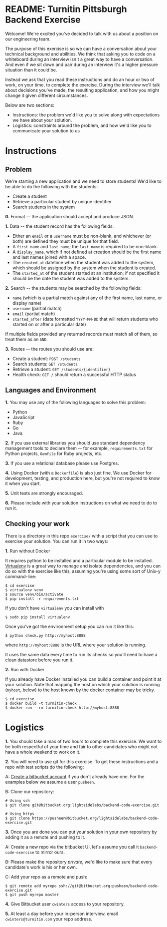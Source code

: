 # README: Turnitin Pittsburgh Backend Exercise

Welcome! We're excited you've decided to talk with us about a position on our
engineering team.

The purpose of this exercise is so we can have a conversation about your
technical background and abilities. We think that asking you to code on a
whiteboard during an interview isn't a great way to have a conversation. And
even if we sit down and pair during an interview it's a higher pressure
situation than it could be.

Instead we ask that you read these instructions and do an hour or two of work,
on your time, to complete the exercise. During the interview we'll talk about
decisions you've made, the resulting application, and how you might change it
given different circumstances.

Below are two sections:

* Instructions: the problem we'd like you to solve along with expectations we
  have about your solution.
* Logistics: constraints around the problem, and how we'd like you to
  communicate your solution to us

# Instructions

## Problem

We're starting a new application and we need to store students! We'd like to be
able to do the following with the students:

* Create a student
* Retrieve a particular student by unique identifier
* Search students in the system

__0.__ Format -- the application should accept and produce JSON.

__1.__ Data -- the student record has the following fields:

* Either an `email` or a `username` must be non-blank, and whichever (or both)
  are defined they must be unique for that field.
* A `first_name` and `last_name`; the `last_name` is required to be non-blank.
* A `display_name`, which if not defined at creation should be the first name
  and last names joined with a space.
* The `created_at` datetime when the student was added to the system, which
  should be assigned by the system when the student is created.
* The `started_at` of the student started at an institution; if not specified
  it should be the date the student was added to the system.

__2.__ Search -- the students may be searched by the following fields:

* `name` (which is a partial match against any of the first name, last name, or
  display name)
* `username` (partial match)
* `email` (partial match)
* `started_after` (date formatted `YYYY-MM-DD` that will return students
  who started on or after a particular date)

If multiple fields provided any returned records must match all of them, so
treat them as an `AND`.

__3.__ Routes -- the routes you should use are:

* Create a student: `POST /students`
* Search students: `GET /students`
* Retrieve a student: `GET /students/{identifier}`
* Health check: `GET /` should return a successful HTTP status

## Languages and Environment

__1.__ You may use any of the following languages to solve this problem:

* Python
* JavaScript
* Ruby
* Go
* Java

__2.__ If you use external libraries you should use standard dependency
management tools to declare them -- for example, `requirements.txt` for Python
projects, `Gemfile` for Ruby projects, etc.

__3.__ If you use a relational database please use Postgres.

__4.__ Using Docker (with a `Dockerfile`) is also just fine. We use Docker for
development, testing, and production here, but you're not required to know it
when you start.

__5.__ Unit tests are strongly encouraged.

__6.__ Please include with your solution instructions on what we need to do to
run it.

## Checking your work

There is a directory in this repo `exercise/` with a script that you can use to
exercise your solution. You can run it in two ways:

__1.__ Run without Docker

It requires python to be installed and a particular module to be installed.
[Virtualenv](http://docs.python-guide.org/en/latest/dev/virtualenvs/) is a
great way to manage and isolate dependencies, and you can do so with the
exercise like this, assuming you're using some sort of Unix-y command-line:

```
$ cd exercise
$ virtualenv venv
$ source venv/bin/activate
$ pip install -r requirements.txt
```

If you don't have `virtualenv` you can install with

```
$ sudo pip install virtualenv
```

Once you've got the environment setup you can run it like this:

```
$ python check.py http://myhost:8888
```

where `http://myhost:8888` is the URL where your solution is running.

It uses the same data every time to run its checks so you'll need to have a
clean datastore before you run it.

__2.__ Run with Docker

If you already have Docker installed you can build a container and
point it at your solution. Note that mapping the host on which your solution is
running (`myhost`, below) to the host known by the docker container may be
tricky.

```
$ cd exercise
$ docker build -t turnitin-check .
$ docker run --rm turnitin-check http://myhost:8888
```

# Logistics

__1.__ You should take a max of two hours to complete this exercise. We want to
be both respectful of your time and fair to other candidates who might not have
a whole weekend to work on it.

__2.__ You will need to use git for this exercise. To get these instructions
and a repo with test scripts do the following:

A: [Create a bitbucket account](https://bitbucket.org/account/signup/) if you
don't already have one. For the examples below we assume a user `pusheen`.

B: Clone our repository:

```
# Using ssh
$ git clone git@bitbucket.org:lightsidelabs/backend-code-exercise.git

# Using https
$ git clone https://pusheen@bitbucket.org/lightsidelabs/backend-code-exercise.git
```

__3.__ Once you are done you can put your solution in your own repository by
adding it as a remote and pushing to it.

A: Create a new repo via the bitbucket UI, let's assume you call it
`backend-code-exercise` to mirror ours.

B: Please make the repository *private*, we'd like to make sure that every
candidate's work is his or her own.

C: Add your repo as a remote and push:

```
$ git remote add myrepo ssh://git@bitbucket.org:pusheen/backend-code-exercise.git
$ git push myrepo master
```

__4.__ Give Bitbucket user `cwinters` access to your repository.

__5.__ At least a day before your in-person interview, email
`cwinters@turnitin.com` your repo address.

